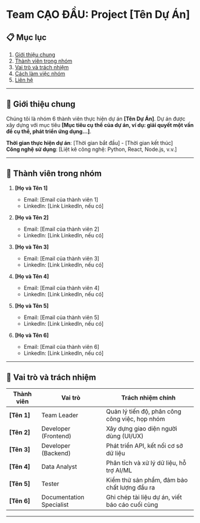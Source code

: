 # Team CẠO ĐẦU: Project [Tên Dự Án]

## 📋 Mục lục
1. [Giới thiệu chung](#giới-thiệu-chung)
2. [Thành viên trong nhóm](#thành-viên-trong-nhóm)
3. [Vai trò và trách nhiệm](#vai-trò-và-trách-nhiệm)
4. [Cách làm việc nhóm](#cách-làm-việc-nhóm)
5. [Liên hệ](#liên-hệ)

---

## 📝 Giới thiệu chung

Chúng tôi là nhóm 6 thành viên thực hiện dự án **[Tên Dự Án]**. Dự án được xây dựng với mục tiêu **[Mục tiêu cụ thể của dự án, ví dụ: giải quyết một vấn đề cụ thể, phát triển ứng dụng...]**.  

**Thời gian thực hiện dự án**: [Thời gian bắt đầu] - [Thời gian kết thúc]  
**Công nghệ sử dụng**: [Liệt kê công nghệ: Python, React, Node.js, v.v.]

---

## 👥 Thành viên trong nhóm

1. **[Họ và Tên 1]**  
   - Email: [Email của thành viên 1]  
   - LinkedIn: [Link LinkedIn, nếu có]  

2. **[Họ và Tên 2]**  
   - Email: [Email của thành viên 2]  
   - LinkedIn: [Link LinkedIn, nếu có]  

3. **[Họ và Tên 3]**  
   - Email: [Email của thành viên 3]  
   - LinkedIn: [Link LinkedIn, nếu có]  

4. **[Họ và Tên 4]**  
   - Email: [Email của thành viên 4]  
   - LinkedIn: [Link LinkedIn, nếu có]  

5. **[Họ và Tên 5]**  
   - Email: [Email của thành viên 5]  
   - LinkedIn: [Link LinkedIn, nếu có]  

6. **[Họ và Tên 6]**  
   - Email: [Email của thành viên 6]  
   - LinkedIn: [Link LinkedIn, nếu có]  

---

## 🔧 Vai trò và trách nhiệm

| Thành viên       | Vai trò                         | Trách nhiệm chính                                      |
|------------------|---------------------------------|-------------------------------------------------------|
| **[Tên 1]**      | Team Leader                    | Quản lý tiến độ, phân công công việc, họp nhóm        |
| **[Tên 2]**      | Developer (Frontend)           | Xây dựng giao diện người dùng (UI/UX)                |
| **[Tên 3]**      | Developer (Backend)            | Phát triển API, kết nối cơ sở dữ liệu                |
| **[Tên 4]**      | Data Analyst                   | Phân tích và xử lý dữ liệu, hỗ trợ AI/ML             |
| **[Tên 5]**      | Tester                         | Kiểm thử sản phẩm, đảm bảo chất lượng đầu ra         |
| **[Tên 6]**      | Documentation Specialist       | Ghi chép tài liệu dự án, viết báo cáo cuối cùng       |

---

